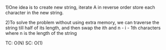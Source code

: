 1)One idea is to create new string, iterate A in reverse order
store each character in the new string.


2)To solve the problem without using extra memory, we can traverse
the string till half of its length, and then swap the ith and n - i - 1th characters
where n is the length of the string


TC: O(N)
SC: O(1)